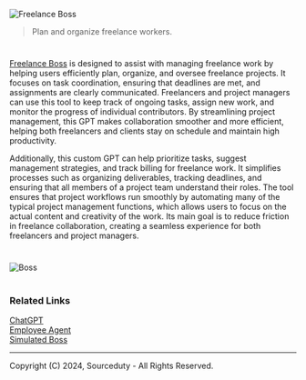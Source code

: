![Freelance Boss](https://github.com/user-attachments/assets/b1bd3d81-f066-4bbf-9cfb-f564b2e16684)

> Plan and organize freelance workers.
#

[Freelance Boss](https://chatgpt.com/g/g-4iIK0pb5S-freelance-boss) is designed to assist with managing freelance work by helping users efficiently plan, organize, and oversee freelance projects. It focuses on task coordination, ensuring that deadlines are met, and assignments are clearly communicated. Freelancers and project managers can use this tool to keep track of ongoing tasks, assign new work, and monitor the progress of individual contributors. By streamlining project management, this GPT makes collaboration smoother and more efficient, helping both freelancers and clients stay on schedule and maintain high productivity.

Additionally, this custom GPT can help prioritize tasks, suggest management strategies, and track billing for freelance work. It simplifies processes such as organizing deliverables, tracking deadlines, and ensuring that all members of a project team understand their roles. The tool ensures that project workflows run smoothly by automating many of the typical project management functions, which allows users to focus on the actual content and creativity of the work. Its main goal is to reduce friction in freelance collaboration, creating a seamless experience for both freelancers and project managers.

#

![Boss](https://github.com/user-attachments/assets/67ce1b7e-c64e-43c7-b557-e41ca6ff41c6)

#
### Related Links

[ChatGPT](https://github.com/sourceduty/ChatGPT)
<br>
[Employee Agent](https://github.com/sourceduty/Employee_Agent)
<br>
[Simulated Boss](https://github.com/sourceduty/Simulated_Boss)

***
Copyright (C) 2024, Sourceduty - All Rights Reserved.

